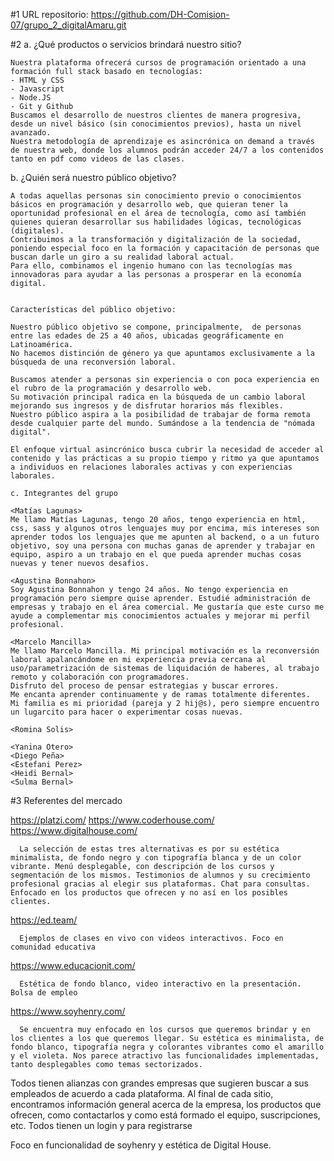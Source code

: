 #1 URL repositorio:
https://github.com/DH-Comision-07/grupo_2_digitalAmaru.git

#2
a. ¿Qué productos o servicios brindará nuestro sitio?

    Nuestra plataforma ofrecerá cursos de programación orientado a una formación full stack basado en tecnologías:
    - HTML y CSS
    - Javascript
    - Node.JS
    - Git y Github
    Buscamos el desarrollo de nuestros clientes de manera progresiva, desde un nivel básico (sin conocimientos previos), hasta un nivel avanzado.
    Nuestra metodología de aprendizaje es asincrónica on demand a través de nuestra web, donde los alumnos podrán acceder 24/7 a los contenidos tanto en pdf como videos de las clases.

b. ¿Quién será nuestro público objetivo?

    A todas aquellas personas sin conocimiento previo o conocimientos básicos en programación y desarrollo web, que quieran tener la oportunidad profesional en el área de tecnología, como así también quienes quieran desarrollar sus habilidades lógicas, tecnológicas (digitales).
    Contribuimos a la transformación y digitalización de la sociedad, poniendo especial foco en la formación y capacitación de personas que buscan darle un giro a su realidad laboral actual.
    Para ello, combinamos el ingenio humano con las tecnologías mas innovadoras para ayudar a las personas a prosperar en la economía digital.


    Características del público objetivo:

    Nuestro público objetivo se compone, principalmente,  de personas entre las edades de 25 a 40 años, ubicadas geográficamente en Latinoamérica.
    No hacemos distinción de género ya que apuntamos exclusivamente a la búsqueda de una reconversión laboral.

    Buscamos atender a personas sin experiencia o con poca experiencia en el rubro de la programación y desarrollo web.
    Su motivación principal radica en la búsqueda de un cambio laboral mejorando sus ingresos y de disfrutar horarios más flexibles.
    Nuestro público aspira a la posibilidad de trabajar de forma remota desde cualquier parte del mundo. Sumándose a la tendencia de "nómada digital".

    El enfoque virtual asincrónico busca cubrir la necesidad de acceder al contenido y las prácticas a su propio tiempo y ritmo ya que apuntamos a individuos en relaciones laborales activas y con experiencias laborales.

    c. Integrantes del grupo

    <Matías Lagunas>
    Me llamo Matías Lagunas, tengo 20 años, tengo experiencia en html, css, sass y algunos otros lenguajes muy por encima, mis intereses son aprender todos los lenguajes que me apunten al backend, o a un futuro objetivo, soy una persona con muchas ganas de aprender y trabajar en equipo, aspiro a un trabajo en el que pueda aprender muchas cosas nuevas y tener nuevos desafios.

    <Agustina Bonnahon>
    Soy Agustina Bonnahon y tengo 24 años. No tengo experiencia en programación pero siempre quise aprender. Estudié administración de empresas y trabajo en el área comercial. Me gustaría que este curso me ayude a complementar mis conocimientos actuales y mejorar mi perfil profesional.

    <Marcelo Mancilla>
    Me llamo Marcelo Mancilla. Mi principal motivación es la reconversión laboral apalancándome en mi experiencia previa cercana al uso/parametrización de sistemas de liquidación de haberes, al trabajo remoto y colaboración con programadores.
    Disfruto del proceso de pensar estrategias y buscar errores.
    Me encanta aprender continuamente y de ramas totalmente diferentes.
    Mi familia es mi prioridad (pareja y 2 hij@s), pero siempre encuentro un lugarcito para hacer o experimentar cosas nuevas.

    <Romina Solis>

    <Yanina Otero>
    <Diego Peña>
    <Estefani Perez>
    <Heidi Bernal>
    <Sulma Bernal>

#3 Referentes del mercado

https://platzi.com/
https://www.coderhouse.com/
https://www.digitalhouse.com/

      La selección de estas tres alternativas es por su estética minimalista, de fondo negro y con tipografía blanca y de un color vibrante. Menú desplegable, con descripción de los cursos y segmentación de los mismos. Testimonios de alumnos y su crecimiento profesional gracias al elegir sus plataformas. Chat para consultas. Enfocado en los productos que ofrecen y no así en los posibles clientes.

https://ed.team/

      Ejemplos de clases en vivo con videos interactivos. Foco en comunidad educativa

https://www.educacionit.com/

      Estética de fondo blanco, video interactivo en la presentación. Bolsa de empleo

https://www.soyhenry.com/

      Se encuentra muy enfocado en los cursos que queremos brindar y en los clientes a los que queremos llegar. Su estética es minimalista, de fondo blanco, tipografía negra y colorantes vibrantes como el amarillo y el violeta. Nos parece atractivo las funcionalidades implementadas, tanto desplegables como temas sectorizados.

Todos tienen alianzas con grandes empresas que sugieren buscar a sus empleados de acuerdo a cada plataforma. Al final de cada sitio, encontramos información general acerca de la empresa, los productos que ofrecen, como contactarlos y como está formado el equipo, suscripciones, etc. Todos tienen un login y para registrarse

Foco en funcionalidad de soyhenry y estética de Digital House.

